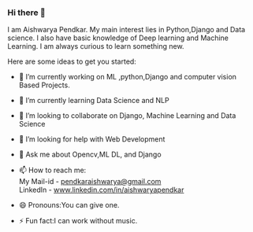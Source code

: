 ### Hi there 👋


I am Aishwarya Pendkar. My main interest lies in Python,Django and Data science. I also have basic knowledge of Deep learning and Machine Learning. I am always curious to learn something new.

Here are some ideas to get you started:

- 🔭 I’m currently working on ML ,python,Django and computer vision Based Projects.
- 🌱 I’m currently learning Data Science and NLP
- 👯 I’m looking to collaborate on Django, Machine Learning and Data Science
- 🤔 I’m looking for help with Web Development
- 💬 Ask me about Opencv,ML DL, and Django
- 📫 How to reach me:      <br>My Mail-id - pendkaraishwarya@gmail.com <br> LinkedIn - www.linkedin.com/in/aishwaryapendkar

- 😄 Pronouns:You can give one.
- ⚡ Fun fact:I can work without music.


